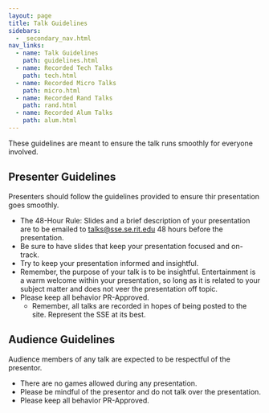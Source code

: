```yaml
---
layout: page
title: Talk Guidelines
sidebars: 
  - _secondary_nav.html
nav_links:
  - name: Talk Guidelines
    path: guidelines.html
  - name: Recorded Tech Talks
    path: tech.html
  - name: Recorded Micro Talks
    path: micro.html
  - name: Recorded Rand Talks
    path: rand.html
  - name: Recorded Alum Talks
    path: alum.html
---
```


These guidelines are meant to ensure the talk runs smoothly for everyone involved.

Presenter Guidelines
--------------------

Presenters should follow the guidelines provided to ensure thir presentation goes smoothly.

- The 48-Hour Rule: Slides and a brief description of your presentation are to be emailed to talks@sse.se.rit.edu 48 hours before the presentation.
- Be sure to have slides that keep your presentation focused and on-track.
- Try to keep your presentation informed and insightful.
- Remember, the purpose of your talk is to be insightful. Entertainment is a warm welcome within your presentation, so long as it is related to your subject matter and does not veer the presentation off topic.
- Please keep all behavior PR-Approved.
	- Remember, all talks are recorded in hopes of being posted to the site. Represent the SSE at its best.

Audience Guidelines
-------------------

Audience members of any talk are expected to be respectful of the presentor.

- There are no games allowed during any presentation.
- Please be mindful of the presentor and do not talk over the presentation.
- Please keep all behavior PR-Approved.